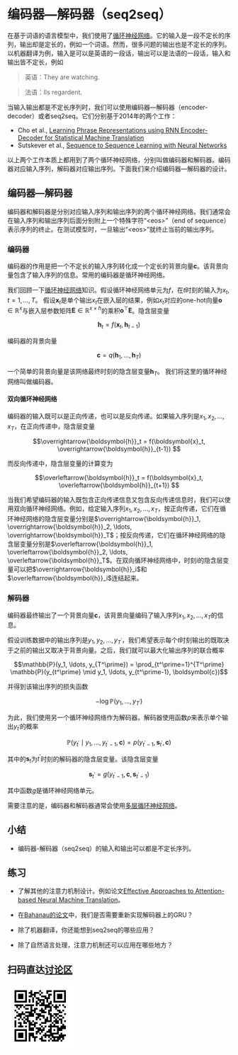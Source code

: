 # 编码器—解码器（seq2seq）


在基于词语的语言模型中，我们使用了[循环神经网络](../chapter_recurrent-neural-networks/rnn-gluon.md)。它的输入是一段不定长的序列，输出却是定长的，例如一个词语。然而，很多问题的输出也是不定长的序列。以机器翻译为例，输入是可以是英语的一段话，输出可以是法语的一段话，输入和输出皆不定长，例如

> 英语：They are watching.

> 法语：Ils regardent.

当输入输出都是不定长序列时，我们可以使用编码器—解码器（encoder-decoder）或者seq2seq。它们分别基于2014年的两个工作：

* Cho et al., [Learning Phrase Representations using RNN Encoder-Decoder for Statistical Machine Translation](https://www.aclweb.org/anthology/D14-1179)
* Sutskever et al., [Sequence to Sequence Learning with Neural Networks](https://papers.nips.cc/paper/5346-sequence-to-sequence-learning-with-neural-networks.pdf)

以上两个工作本质上都用到了两个循环神经网络，分别叫做编码器和解码器。编码器对应输入序列，解码器对应输出序列。下面我们来介绍编码器—解码器的设计。


## 编码器—解码器

编码器和解码器是分别对应输入序列和输出序列的两个循环神经网络。我们通常会在输入序列和输出序列后面分别附上一个特殊字符“&lt;eos&gt;”（end of sequence）表示序列的终止。在测试模型时，一旦输出“&lt;eos&gt;”就终止当前的输出序列。

### 编码器

编码器的作用是把一个不定长的输入序列转化成一个定长的背景向量$\boldsymbol{c}$。该背景向量包含了输入序列的信息。常用的编码器是循环神经网络。

我们回顾一下[循环神经网络](../chapter_recurrent-neural-networks/rnn-scratch.md)知识。假设循环神经网络单元为$f$，在$t$时刻的输入为$x_t, t=1, \ldots, T$。
假设$\boldsymbol{x}_t$是单个输出$x_t$在嵌入层的结果，例如$x_t$对应的one-hot向量$\boldsymbol{o} \in \mathbb{R}^x$与嵌入层参数矩阵$\boldsymbol{E} \in \mathbb{R}^{x \times h}$的乘积$\boldsymbol{o}^\top \boldsymbol{E}$。隐含层变量

$$\boldsymbol{h}_t = f(\boldsymbol{x}_t, \boldsymbol{h}_{t-1}) $$

编码器的背景向量

$$\boldsymbol{c} =  q(\boldsymbol{h}_1, \ldots, \boldsymbol{h}_T)$$

一个简单的背景向量是该网络最终时刻的隐含层变量$\boldsymbol{h}_T$。
我们将这里的循环神经网络叫做编码器。

#### 双向循环神经网络

编码器的输入既可以是正向传递，也可以是反向传递。如果输入序列是$x_1, x_2, \ldots, x_T$，在正向传递中，隐含层变量

$$\overrightarrow{\boldsymbol{h}}_t = f(\boldsymbol{x}_t, \overrightarrow{\boldsymbol{h}}_{t-1}) $$


而反向传递中，隐含层变量的计算变为

$$\overleftarrow{\boldsymbol{h}}_t = f(\boldsymbol{x}_t, \overleftarrow{\boldsymbol{h}}_{t+1}) $$




当我们希望编码器的输入既包含正向传递信息又包含反向传递信息时，我们可以使用双向循环神经网络。例如，给定输入序列$x_1, x_2, \ldots, x_T$，按正向传递，它们在循环神经网络的隐含层变量分别是$\overrightarrow{\boldsymbol{h}}_1, \overrightarrow{\boldsymbol{h}}_2, \ldots, \overrightarrow{\boldsymbol{h}}_T$；按反向传递，它们在循环神经网络的隐含层变量分别是$\overleftarrow{\boldsymbol{h}}_1, \overleftarrow{\boldsymbol{h}}_2, \ldots, \overleftarrow{\boldsymbol{h}}_T$。在双向循环神经网络中，时刻$i$的隐含层变量可以把$\overrightarrow{\boldsymbol{h}}_i$和$\overleftarrow{\boldsymbol{h}}_i$连结起来。

### 解码器

编码器最终输出了一个背景向量$\boldsymbol{c}$，该背景向量编码了输入序列$x_1, x_2, \ldots, x_T$的信息。

假设训练数据中的输出序列是$y_1, y_2, \ldots, y_{T^\prime}$，我们希望表示每个$t$时刻输出的既取决于之前的输出又取决于背景向量。之后，我们就可以最大化输出序列的联合概率

$$\mathbb{P}(y_1, \ldots, y_{T^\prime}) = \prod_{t^\prime=1}^{T^\prime} \mathbb{P}(y_{t^\prime} \mid y_1, \ldots, y_{t^\prime-1}, \boldsymbol{c})$$


并得到该输出序列的损失函数

$$- \log\mathbb{P}(y_1, \ldots, y_{T^\prime})$$

为此，我们使用另一个循环神经网络作为解码器。解码器使用函数$p$来表示单个输出$y_{t^\prime}$的概率

$$\mathbb{P}(y_{t^\prime} \mid y_1, \ldots, y_{t^\prime-1}, \boldsymbol{c}) = p(y_{t^\prime-1}, \boldsymbol{s}_{t^\prime}, \boldsymbol{c})$$

其中的$\boldsymbol{s}_t$为$t^\prime$时刻的解码器的隐含层变量。该隐含层变量

$$\boldsymbol{s}_{t^\prime} = g(y_{t^\prime-1}, \boldsymbol{c}, \boldsymbol{s}_{t^\prime-1})$$

其中函数$g$是循环神经网络单元。

需要注意的是，编码器和解码器通常会使用[多层循环神经网络](../chapter_recurrent-neural-networks/rnn-gluon.md)。


## 小结

* 编码器-解码器（seq2seq）的输入和输出可以都是不定长序列。


## 练习

* 了解其他的注意力机制设计。例如论文[Effective Approaches to Attention-based Neural Machine Translation](https://nlp.stanford.edu/pubs/emnlp15_attn.pdf)。

* 在[Bahanau的论文](https://arxiv.org/abs/1409.0473)中，我们是否需要重新实现解码器上的GRU？

* 除了机器翻译，你还能想到seq2seq的哪些应用？

* 除了自然语言处理，注意力机制还可以应用在哪些地方？

## 扫码直达[讨论区](https://discuss.gluon.ai/t/topic/4523)

![](../img/qr_seq2seq.svg)
